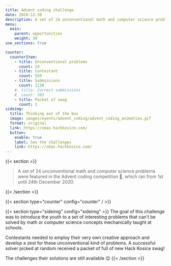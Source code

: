 ```yaml
---
title: Advent coding challenge
date: 2020-12-30
description: A set of 24 unconventional math and computer science problems were featured in the Advent coding competition, which ran from 1st until 24th December 2020.
menu:
  main:
    parent: opportunities
    weight: 30
use_sections: true

counter:
  counterItem:
    - title: Unconventional problems
      count: 24
    - title: Contestant
      count: 555
    - title: Submissions
      count: 2130
    #- title: Correct submissions
    #  count: 303
    - title: Packet of swag
      count: 1
sideimg:
  title: Thinking out of the box
  image: images/events/advent_coding/advent_coding_animation.gif
  format: original
  link: https://xmas.hackkosice.com/
  button:
    enable: true
    label: See the challenges
    link: https://xmas.hackkosice.com/
---
```


{{< section >}}
<blockquote class="blockquote">

A set of 24 unconventional math and computer science problems were featured in the Advent coding competition 🎄, which ran from 1st until 24th December 2020.

</blockquote>
{{< /section >}}

{{< section type="counter" config="counter" / >}}

{{< section type="sideimg" config="sideimg" >}}
The goal of this challenge was to introduce the youth to a set of interesting problems that can't be solved by math or computer science concepts mechanically taught at schools.

Contestants needed to employ their very own creative approach and develop a zest for these unconventional kind of problems. A successful solver picked at random received a packet of full of new Hack Kosice swag!
        
The challenges their solutions are still available 😉
{{< /section >}}
